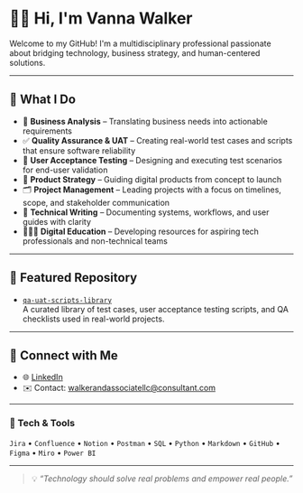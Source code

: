 # 👋🏽 Hi, I'm Vanna Walker

Welcome to my GitHub! I'm a multidisciplinary professional passionate about bridging technology, business strategy, and human-centered solutions.

---

## 💼 What I Do

- 🧠 **Business Analysis** – Translating business needs into actionable requirements  
- ✅ **Quality Assurance & UAT** – Creating real-world test cases and scripts that ensure software reliability  
- 🧪 **User Acceptance Testing** – Designing and executing test scenarios for end-user validation  
- 🚀 **Product Strategy** – Guiding digital products from concept to launch  
- 🗂 **Project Management** – Leading projects with a focus on timelines, scope, and stakeholder communication  
- 📝 **Technical Writing** – Documenting systems, workflows, and user guides with clarity  
- 👩🏽‍💻 **Digital Education** – Developing resources for aspiring tech professionals and non-technical teams

---

## 📂 Featured Repository

- [`qa-uat-scripts-library`](https://github.com/jovannahwalker/qa-uat-scripts-library)  
  A curated library of test cases, user acceptance testing scripts, and QA checklists used in real-world projects.

---

## 💬 Connect with Me

- 🌐 [LinkedIn](https://linkedin.com/in/jovannahwalker)
- ✉️ Contact: walkerandassociatellc@consultant.com

---

### 📌 Tech & Tools

`Jira` • `Confluence` • `Notion` • `Postman` • `SQL` • `Python` • `Markdown` • `GitHub` • `Figma` • `Miro` • `Power BI`

---

> 💡 *“Technology should solve real problems and empower real people.”*
